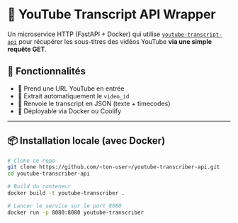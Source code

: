 # 🎥 YouTube Transcript API Wrapper

Un microservice HTTP (FastAPI + Docker) qui utilise [`youtube-transcript-api`](https://github.com/jdepoix/youtube-transcript-api) pour récupérer les sous-titres des vidéos YouTube **via une simple requête GET**.

## 🚀 Fonctionnalités

- 🔗 Prend une URL YouTube en entrée
- 🧠 Extrait automatiquement le `video_id`
- 📜 Renvoie le transcript en JSON (texte + timecodes)
- 🐳 Déployable via Docker ou Coolify

---

## 📦 Installation locale (avec Docker)

```bash
# Clone ce repo
git clone https://github.com/<ton-user>/youtube-transcriber-api.git
cd youtube-transcriber-api

# Build du conteneur
docker build -t youtube-transcriber .

# Lancer le service sur le port 8080
docker run -p 8080:8080 youtube-transcriber
